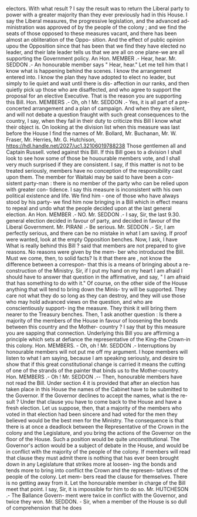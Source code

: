 electors. With what result ? I say the result was to return the Liberal party to power with a greater majority than they ever previously had in this House. I say the Liberal measures, the progressive legislation, and the advanced ad- ministration was approved of by the people of the colony ; and we find the seats of those opposed to these measures vacant, and there has been almost an obliteration of the Oppo- sition. And the effect of public opinion upou the Opposition since that has been that we find they have elected no leader, and their late leader tells us that we are all on one plane-we are all supporting the Government policy. An Hon. MEMBER .- Hear, hear. Mr. SEDDON .- An honourable member says " Hear, hear." Let me tell him that I know what is happening behind the scenes. I know the arrangement entered into. I know the plan they have adopted to elect no leader, but simply to lie quiet and wait until there is dis- affection in our ranks, and then quietly pick up those who are disaffected, and who agree to support the proposal for an elective Executive. That is the reason you are supporting this Bill. Hon. MEMBERS .- Oh, oh ! Mr. SEDDON .- Yes, it is all part of a pre- concerted arrangement and a plan of campaign. And when they are silent, and will not debate a question fraught with such great consequences to the country, I say, when they fail in their duty to criticize this Bill I know what their object is. On looking at the division list when this measure was last before the House I find the names of Mr. Bollard, Mr. Buchanan, Mr. W. Fraser, Mr. Herries, Mr. G. Hutchison, https://hdl.handle.net/2027/uc1.32106019788238 Those gentlemen all and Captain Russell. voted against this Bill. If this Bill goes to a division I shall look to see how some of those be houourable members vote, and I shall very much surprised if they are consistent. I say, if this matter is not to be treated seriously, members have no conception of the responsibility cast upon them. The member for Waitaki may be said to have been a con- sistent party-man : there is no member of the party who can be relied upon with greater con- tidence. I say this measure is inconsistent with his own political existence and life. We find him - one of those who have always stood by his party- we find him now bringing in a Bill which in effect means to repeal and undo what the people decided upon at the last general election. An Hon. MEMBER .- NO. Mr. SEDDON .- I say, Sir, the last 9.30. general election decided in favour of party, and decided in favour of the Liberal Government. Mr. PIRANI .- Be serious. Mr. SEDDON .- Sir, I am perfectly serious, and there can be no mistake in what I am saving. If proof were wanted, look at the empty Opposition benches. Now, I ask, I have What is really behind this Bill ? said that members are not prepared to give reasons. No reasons were given by the mem- ber who introduced the Bill. Must we come, then, to solid facts? Is it that there are , not know the difference between a correspon- that this is a means of bringing about a re- construction of the Ministry. Sir, if I put my hand on my heart I am afraid I should have to answer that question in the affirmative, and say, " I am afraid that has something to do with it." Of course, on the other side of the House anything that will tend to bring down the Minis- try will be supported. They care not what they do so long as they can destroy, and they will use those who may hold advanced views on the question, and who are conscientiously support- ing the measure. They think it will bring them nearer to the Treasury benches. Then, 1 ask another question : Is there a majority of the members of the House in favour of loosening the bonds between this country and the Mother- country ? I say that by this measure you are sapping that connection. Underlying this Bill you are affirming a principle which sets at defiance the representative of the King-the Crown-in this colony. Hon. MEMBERS. - Oh, oh ! Mr. SEDDON .- Interruptions by honourable members will not put me off my argument. I hope members will listen to what I am saying, because I am speaking seriously, and desire to show that if this great constitutional change is carried it means the cutting of one of the strands of the painter that binds us to the Mother-country. Hon. MEMBERS .- Oh ! Mr. SEDDON .-- Then, honourable members have not read the Bill. Under section 4 it is provided that after an election has taken place in this House the names of the Cabinet have to be submitted to the Governor. If the Governor declines to accept the names, what is the re- sult ? Under that clause you have to come back to the House and have a fresh election. Let us suppose, then, that a majority of the members who voted in that election had been sincere and had voted for the men they believed would be the best men for the Ministry. The consequence is that there is at once a deadlock between the Representative of the Crown in the colony and the Legislature, and you bring the actions of the Governor on the floor of the House. Such a position would be quite unconstitutional. The Governor's action would be a subject of debate in the House, and would be in conflict with the majority of the people of the colony. If members will read that clause they must admit there is nothing that has ever been brought down in any Legislature that strikes more at loosen- ing the bonds and tends more to bring into conflict the Crown and the represen- tatives of the people of the colony. Let mem- bers read the clause for themselves. There is no getting away from it. Let the honourable member in charge of the Bill meet that point. I say, Sir, it is impossible for him to do so. Mr. HUTCHESON .- The Ballance Govern- ment were twice in conflict with the Governor, and twice they won. Mr. SEDDON. - Sir, when a member of the House is so dull of comprehension that he does 